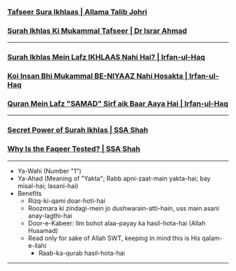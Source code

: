 ### [Tafseer Sura Ikhlaas | Allama Talib Johri](https://www.youtube.com/watch?v=JXtHhs7ypf0)
### [Surah Ikhlas Ki Mukammal Tafseer | Dr Israr Ahmad](https://www.youtube.com/watch?v=EUwcHu4Bh4g)

***

### [Surah Ikhlas Mein Lafz IKHLAAS Nahi Hai? | Irfan-ul-Haq](https://www.youtube.com/watch?v=6a0DB8fM2_8)
### [Koi Insan Bhi Mukammal BE-NIYAAZ Nahi Hosakta | Irfan-ul-Haq](https://www.youtube.com/watch?v=iVEVxq5vnhY)
### [Quran Mein Lafz "SAMAD" Sirf aik Baar Aaya Hai | Irfan-ul-Haq](https://www.youtube.com/watch?v=34b-vbh-EtQ)

***

### [Secret Power of Surah Ikhlas | SSA Shah](https://www.youtube.com/watch?v=XkttxfPa5cI)
### [Why Is the Faqeer Tested? | SSA Shah](https://www.youtube.com/watch?v=-xV82vZBIgM)

***

* Ya-Wahi (Number "1")
* Ya-Ahad (Meaning of "Yakta"; Rabb apni-zaat-main yakta-hai; bay misal-hai; lasani-hai)
* Benefits
    * Rizq-ki-qami doar-hoti-hai
    * Roozmara ki zindagi-mein jo dushwarain-atti-hain, uss main asani anay-lagthi-hai
    * Door-e-Kabeer: Ilm bohot alaa-payay ka hasil-hota-hai (Allah Husamad)
    * Read only for sake of Allah SWT, keeping in mind this is His qalam-e-ilahi
        * Raab-ka-qurab hasil-hota-hai
***
